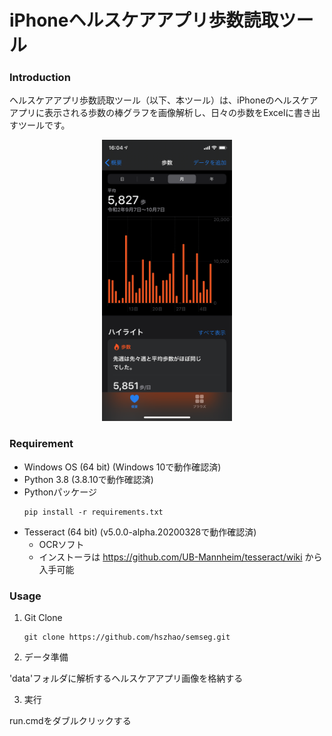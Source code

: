 # iPhoneヘルスケアアプリ歩数読取ツール

### Introduction

ヘルスケアアプリ歩数読取ツール（以下、本ツール）は、iPhoneのヘルスケアアプリに表示される歩数の棒グラフを画像解析し、日々の歩数をExcelに書き出すツールです。

<div align='center'>
<img src="./data/iPhone11Pro.png" title='歩数の棒グラフのイメージ' height="450" />
</div>

### Requirement
* Windows OS (64 bit) (Windows 10で動作確認済)
* Python 3.8 (3.8.10で動作確認済)
* Pythonパッケージ
  ```shell
  pip install -r requirements.txt
  ```
* Tesseract (64 bit) (v5.0.0-alpha.20200328で動作確認済)
  - OCRソフト
  - インストーラは https://github.com/UB-Mannheim/tesseract/wiki から入手可能

### Usage

1. Git Clone

   ```shell
   git clone https://github.com/hszhao/semseg.git
   ```

2. データ準備

  'data'フォルダに解析するヘルスケアアプリ画像を格納する
  
3. 実行

  run.cmdをダブルクリックする
  
